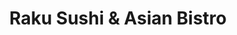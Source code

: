 ---
layout: place
title: "Raku Sushi & Asian Bistro"
permalink: /texas/austin/raku-sushi-asian-bistro.html
stateAbbr: TX
stateName: Texas
cityName: Austin
seo:
  name: "Raku Sushi & Asian Bistro"
  type: Restaurant
  links: https://rakusushiaustin.com/
description: "Looking for sushi in Austin, Texas? Check out Raku Sushi & Asian Bistro for a delightful Japanese dining experience. Enjoy a variety of sushi and other dishe..."
place_id: ChIJHxYbZ3e1RIYRTInKd1PYwFg
photos:
  - name: >-
      places/ChIJHxYbZ3e1RIYRTInKd1PYwFg/photos/AeeoHcL0m6y0Lp7xiOOxbckqYLrg-es_NVl302t4hjohgxx7fI1y3v-CYt0EkZiK_DleTh7GIjyVi8SphUTFE7Mwp8RnS1wUca2lg_UzMbmUD4zto_2uh3jAkx4dYU-gqksJOldd3NOl6mtNIVzz4UCP8nApEpT809ghj9fHXFY5Iz_2mIMuLmLTfkdro_sYX0XCURb6Y06FuM133Y3RpEQS_CL6IEci0xSWy85H22DJxdGZVy4tAYSEYUXCdssqkx8U1nUhmwzCeb0P3GdwWOlOofCVN0KNwZpE6sPtVO9fl7Yt8gVNor1-kKBMv-fAGw-ZzdVZQpBqU5HFZiiNgvZQcsJt-eWfFVkCRzyTnDz9FtkZrBv5Rm6ljl5R6WOdaVNU2XSEEh9QaaxxCgjKk-cB2uILKliYy1q8n_FEArUYaZNXV-WR
    widthPx: 4608
    heightPx: 3456
    authorAttributions:
      - displayName: Francis Shue
        uri: https://maps.google.com/maps/contrib/109298422320011492620
        photoUri: >-
          https://lh3.googleusercontent.com/a-/ALV-UjUZgHs0T63MLI3EXuZYDC5FGf7yDuUNsQS5CxETJxQfjQMvkmG0vQ=s100-p-k-no-mo
    flagContentUri: >-
      https://www.google.com/local/imagery/report/?cb_client=maps_api_places.places_api&image_key=!1e10!2sCIHM0ogKEICAgID4j-u1kgE&hl=en-US
    googleMapsUri: >-
      https://www.google.com/maps/place//data=!3m4!1e2!3m2!1sCIHM0ogKEICAgID4j-u1kgE!2e10!4m2!3m1!1s0x8644b577671b161f:0x58c0d85377ca894c
  - name: >-
      places/ChIJHxYbZ3e1RIYRTInKd1PYwFg/photos/AeeoHcKJ-Hnwa5WPeyZNZcwLNWmfo5qpL1JCO_43Dxp8gHGst5zANjvb7aczuFyYR09VYS44weknDGD5VGV-_IwSAjWZkLqR0uPiiH0vVOQWxWJRxDdqYf5WubnnF4oSVRal5f9j8qrzOclDpL8BLizWci7O9ug66frCPe_pgngxo0Pg5To0GD1vlXxYgbFf8EjSnEqflpCH6RYOt8OdBjueEOVVEMIMojbvVF2RDVplo8o9gBSbdUhhvMaD3oZdGKO55CMG1Uer1rZittHYMTeYaW9qWkveufH5x5nCJbvgV3uX6w
    widthPx: 1298
    heightPx: 633
    authorAttributions:
      - displayName: Raku Sushi & Asian Bistro
        uri: https://maps.google.com/maps/contrib/113615179119620983069
        photoUri: >-
          https://lh3.googleusercontent.com/a-/ALV-UjXqqTQyeRi4Rxaiqalzv4SnhHdBQXVwu2X2ffJhcuXzj_0ovJM=s100-p-k-no-mo
    flagContentUri: >-
      https://www.google.com/local/imagery/report/?cb_client=maps_api_places.places_api&image_key=!1e10!2sAF1QipNImhYSxkySizUL3ORjlIqRPGjCzjZfbZMInrr4&hl=en-US
    googleMapsUri: >-
      https://www.google.com/maps/place//data=!3m4!1e2!3m2!1sAF1QipNImhYSxkySizUL3ORjlIqRPGjCzjZfbZMInrr4!2e10!4m2!3m1!1s0x8644b577671b161f:0x58c0d85377ca894c
  - name: >-
      places/ChIJHxYbZ3e1RIYRTInKd1PYwFg/photos/AeeoHcIkBr0r9xZtX5NVbM47jbqGIPfJERRXtaB0GzdJW7ANJmdzALQlO80UZWXV0NVccP88jQ6EVLhw4jnj95S3N8kisHD1A9H4O6meunylRR2bZ98CwVzLvsvcXJi33ohAwVX0YkxOTbFJr2XPp3EsTLM6K-xtNlvXs8Q85Z_2svoLecD05e-KEIg0xOcxnbnuKNirvkEDF_rBDUYZrjAYtl2jWbRynnkvpQcM29tcYfUyMSm4M6TQQu9JMS13mfcyjLT4dm9bEPuUpB6YBbHiPcR8xE7o6j1mQNPa4ZL2GDJKNynMxv5jAvjY7V0G5Grr7v8_yCUH367UoWhdCP7ar9RHJA2orcJhJM5jTdb7eTqKPfMYqv-wt4hd2a7xFoJi1zZxVqC3151E2RdVUR2n0oRlgLWq2gIEZTg7h8nPrpVvFA
    widthPx: 4000
    heightPx: 2252
    authorAttributions:
      - displayName: Jim Thanh
        uri: https://maps.google.com/maps/contrib/106335133288798871779
        photoUri: >-
          https://lh3.googleusercontent.com/a-/ALV-UjVeTDV-SuiONMmk7TzSpWt_35SGXzPAVpqOcvLMOS2QD0xgYJl2BA=s100-p-k-no-mo
    flagContentUri: >-
      https://www.google.com/local/imagery/report/?cb_client=maps_api_places.places_api&image_key=!1e10!2sCIHM0ogKEICAgICJ7uORHg&hl=en-US
    googleMapsUri: >-
      https://www.google.com/maps/place//data=!3m4!1e2!3m2!1sCIHM0ogKEICAgICJ7uORHg!2e10!4m2!3m1!1s0x8644b577671b161f:0x58c0d85377ca894c
  - name: >-
      places/ChIJHxYbZ3e1RIYRTInKd1PYwFg/photos/AeeoHcKOILmxvBT_2NeEaPy1gXvs7ve5Ua6le0Uo4gYORoXQNkCTDF5gFN1Y1xUOhSgF6TINoQTDbmrmoJ24rlfVTMqlYQaECUh-IfASuHGEVf-zCzPO4WPM5pAYM1i8Gf5eELWirVFRbiPnEBylvWVfWo3YlqhqGZxlRVJIvRG6EBjR_5mOjpkqxo_t1rm3ojAYDtJ6YqImlc0BoFrjgx0evrk-fa1h5ROHrQ4R5R_H7_TxUYPvvtfRt8QEYvovFkD2o6hGoNnpo9hVFO2auiWiBbW4rB4v8QSmut3CV4vGtr-L84TZJRpKGnkN6MniBkJ44QLsumU_OY2S8X_Hb1-5CpA6cHKHHWmsoUFodSw6VZXfnwWkRBK3im4mbcfs12fXIgVY2R3RcX45a2pvhSF5UBFQg4DfACjmRSjP-kt2BWv0Ag
    widthPx: 4000
    heightPx: 2252
    authorAttributions:
      - displayName: Jim Thanh
        uri: https://maps.google.com/maps/contrib/106335133288798871779
        photoUri: >-
          https://lh3.googleusercontent.com/a-/ALV-UjVeTDV-SuiONMmk7TzSpWt_35SGXzPAVpqOcvLMOS2QD0xgYJl2BA=s100-p-k-no-mo
    flagContentUri: >-
      https://www.google.com/local/imagery/report/?cb_client=maps_api_places.places_api&image_key=!1e10!2sCIHM0ogKEICAgICJ7uORPg&hl=en-US
    googleMapsUri: >-
      https://www.google.com/maps/place//data=!3m4!1e2!3m2!1sCIHM0ogKEICAgICJ7uORPg!2e10!4m2!3m1!1s0x8644b577671b161f:0x58c0d85377ca894c
  - name: >-
      places/ChIJHxYbZ3e1RIYRTInKd1PYwFg/photos/AeeoHcK7koOhEB9y6b3tVtBIzM2jgNISgLfc5uoeRalLIUR3ddm8VsmRsd8YkKhpKRyqgp-MOB4tFzLkEThUOcm_qxE9ezUFm1pVPJ6gCseWpANRC-OdUEd04_GB6ql-Va5QO77Y_VOEmvnyCTTM4i3bKyk_fjPOFtl9pirIF9t7VrrFYaVFpYEqjAnqL8Yi1GKR-xBqHRYU3AALjUPkCCBvdYoJIwhboxBsTejsnFYQ7qsHCLq4iL_228obEFko1_kxEMA8Js6Fi7L6JeTpTxou0oehiMADvkmy7job_4EJzZddE6I26CNRc7LChrD-HFBNYm-8jFc4wi0_QAZurlsfJcNRjQG89lqDt88wAZwbECfiaR--tw6KVVlLaj12t0cBkD23YjvOAQuNcfHdnHP6JoHKPmE0nk1pTulOTobgV6qRPY-g
    widthPx: 3024
    heightPx: 4032
    authorAttributions:
      - displayName: sammy escobar
        uri: https://maps.google.com/maps/contrib/100969452004970346487
        photoUri: >-
          https://lh3.googleusercontent.com/a-/ALV-UjW0kMhng7DrCjIQXDagh9854yNfrnDNgK84PH5Xfuutvj8CEpkuxg=s100-p-k-no-mo
    flagContentUri: >-
      https://www.google.com/local/imagery/report/?cb_client=maps_api_places.places_api&image_key=!1e10!2sCIHM0ogKEICAgIClhtqFpgE&hl=en-US
    googleMapsUri: >-
      https://www.google.com/maps/place//data=!3m4!1e2!3m2!1sCIHM0ogKEICAgIClhtqFpgE!2e10!4m2!3m1!1s0x8644b577671b161f:0x58c0d85377ca894c
  - name: >-
      places/ChIJHxYbZ3e1RIYRTInKd1PYwFg/photos/AeeoHcK4ictTbQ7bWJHGXI_H_QZ28ZpUsuPlwiddRYJ6z37wOa11NpOleQot-BvoYg7UDK2jvWmZxGdmDm0S_ntRy8oDgirfRObp6wtWOSA2dhEbQMPvMUhaWyvM0762SZtHfKAU0RIuTzqndY6xVWAVGu6XStyG0sD8RXuAkog_3_tJx4ikR5FfvGikYlhxX1KL8PNRTdkMYfpLpSRN8luGLXHBxd4sYdyvWiNoptt-soAsMuP7tijeGZHVXKf7e3gi-IL0e2yMcR-iyN2GcqdNXZE7UVG-xHOO4MEFDhDkVs_5Qe8AoOvhuLSiPIJvqcZVXcNADg9cIFgaDvuBk5FCn6x-hq65KhB8U6yhwVOqh0aRXwIAe5nZBC2k_agI8uIROMCxEBUWG_XS6SfD4QJQYSMRGl87YDY8SXfSUEdXtX2iEQ
    widthPx: 4032
    heightPx: 3024
    authorAttributions:
      - displayName: Nhi Nguyen
        uri: https://maps.google.com/maps/contrib/105871133299463693471
        photoUri: >-
          https://lh3.googleusercontent.com/a-/ALV-UjX-XnPgp047TifiIX4wDdQ29-Yj5CvUXLev6LJaV8WVVXzwWH8=s100-p-k-no-mo
    flagContentUri: >-
      https://www.google.com/local/imagery/report/?cb_client=maps_api_places.places_api&image_key=!1e10!2sCIHM0ogKEICAgICWjpe9CQ&hl=en-US
    googleMapsUri: >-
      https://www.google.com/maps/place//data=!3m4!1e2!3m2!1sCIHM0ogKEICAgICWjpe9CQ!2e10!4m2!3m1!1s0x8644b577671b161f:0x58c0d85377ca894c
  - name: >-
      places/ChIJHxYbZ3e1RIYRTInKd1PYwFg/photos/AeeoHcJPiT-1WtUtK36yYr7xiqtcbOYO_4_cuU9b7A5VrnNmX1rRF7CEQG5IjaxqzCGqg0uMNulkFozqPpjz-udEDT2XZWxbIEAgs_r_yiH1EbGi2UouAl6tdxH4XJN2UcNHFP-FcqfO5w1JlG78bD5ts-RmyAZaiKeX2rMG8AA64shvB3CD2ULoaNlJF-cv3TesXqKOLOI6x5EI5woPjHNWiaaJ9BZyz2N2Pa6hIq61MQzjwIW9QP4cQv-ONq0cWtIRMHKkvb1qzRRTTXWSNFNikD280sc-sf4sAjv85IvodWIIb9cj37_ZW9VT58HGsOX5ecZ7O3jqVlfhSOLi27aokw84BFUr23aeKWbbft5Uwvm2FZvUxYGigmJsCjKjSJXmXQn50fDkA5wLzDq8tyX8kscr4tyVhiVFxh-07poRWtwwYGpY
    widthPx: 4000
    heightPx: 2252
    authorAttributions:
      - displayName: Jim Thanh
        uri: https://maps.google.com/maps/contrib/106335133288798871779
        photoUri: >-
          https://lh3.googleusercontent.com/a-/ALV-UjVeTDV-SuiONMmk7TzSpWt_35SGXzPAVpqOcvLMOS2QD0xgYJl2BA=s100-p-k-no-mo
    flagContentUri: >-
      https://www.google.com/local/imagery/report/?cb_client=maps_api_places.places_api&image_key=!1e10!2sCIHM0ogKEICAgICJ7uORngE&hl=en-US
    googleMapsUri: >-
      https://www.google.com/maps/place//data=!3m4!1e2!3m2!1sCIHM0ogKEICAgICJ7uORngE!2e10!4m2!3m1!1s0x8644b577671b161f:0x58c0d85377ca894c
  - name: >-
      places/ChIJHxYbZ3e1RIYRTInKd1PYwFg/photos/AeeoHcLGT8ywRIHQsS0XTn2EY5AVUjigJv0uupQUVkJBBZ7BpLtbEJeOtVVO9zbDGCQrnstu5oYSHwTs5dW464jlDmYV3a8qTSnO5qboFXGPn3CzPnakZAezn1G18MDz1E5dMO98G7G1iIwAJIJuy3h2pV7F4pWJQNwuzdRBa9ecKyVPlzJDlDE9dE9AvU0Jv1cR9EDq3E6udwsS8ZW0s39r22QlLnIaswIfGoHeDKKPUv_8qLWsORMfTdSvWc5HfqYGHL4b7OfEc7TFUTh0h7IxQZLNB3F1Vcn7v5aiHqUT_DIZUDkq3BC0bSwav5MJ4ugPa0o0I0pjgeteQmgSbz5oSyCOuHT6JTOmKVaIr2TpBxc6ltoB3tnBGpz2xaM8tTJvuA1CrWLfBT2fK6dDQHJkVa8wG5R-OPbgGsgKFN6p5hqqeg30
    widthPx: 3000
    heightPx: 4000
    authorAttributions:
      - displayName: Duane Moore
        uri: https://maps.google.com/maps/contrib/104285073870750539315
        photoUri: >-
          https://lh3.googleusercontent.com/a/ACg8ocLGPMNnH9B3DL52TlxBvcHelYCcrw_dhp3mjy0XnnLW4M07C7M=s100-p-k-no-mo
    flagContentUri: >-
      https://www.google.com/local/imagery/report/?cb_client=maps_api_places.places_api&image_key=!1e10!2sCIHM0ogKEICAgIDNjI_j0wE&hl=en-US
    googleMapsUri: >-
      https://www.google.com/maps/place//data=!3m4!1e2!3m2!1sCIHM0ogKEICAgIDNjI_j0wE!2e10!4m2!3m1!1s0x8644b577671b161f:0x58c0d85377ca894c
  - name: >-
      places/ChIJHxYbZ3e1RIYRTInKd1PYwFg/photos/AeeoHcKfXgWM4MvsSgGKsTm54f_qPhcDzRq2OyDui-AmEBSh2IRIH1Nys2yIcLi1NPF4MT63vdBKUilOhXpNgv9YD5WiTAiZ5FwTnj7iVyiOawuIOMjvOnBc2vGSOBU2xcz0_4q8b0mwu6A9pvMVLKQNIMQ_s5SPuoF3kSb7JM3lEtrAeBd6lOLSLqR3Hi7gUpSByOnB4WWCUSv8ZeWaVcDuZhk6cbI0CIiknD5UnJbsurKNlkqfFFw9T1a8szTCCi2d8nT3rbqv2xK-Lw7SBUbMmVRUwt49LnXq1aizgEwPEqCEARnWe2ih8T75EzA2G5oiC1u24nLn_xqmPk18YQ0VyT4tJ19-JEkun28EMeT-A_CS3BfWykMNMqkUV4cZpMJ3w-jqCx10pUBHNtWzESZD3PJjOYfAmarqjJmr0xHfufHy7gTB
    widthPx: 4032
    heightPx: 3024
    authorAttributions:
      - displayName: Natt Hongdilokkul
        uri: https://maps.google.com/maps/contrib/113832373407264350129
        photoUri: >-
          https://lh3.googleusercontent.com/a/ACg8ocLPppnwlH4Affo9wum6f5BiKPHr2xDd9UD__kaZ7Zpv6naLmQ=s100-p-k-no-mo
    flagContentUri: >-
      https://www.google.com/local/imagery/report/?cb_client=maps_api_places.places_api&image_key=!1e10!2sCIHM0ogKEICAgIDE4fD6swE&hl=en-US
    googleMapsUri: >-
      https://www.google.com/maps/place//data=!3m4!1e2!3m2!1sCIHM0ogKEICAgIDE4fD6swE!2e10!4m2!3m1!1s0x8644b577671b161f:0x58c0d85377ca894c
  - name: >-
      places/ChIJHxYbZ3e1RIYRTInKd1PYwFg/photos/AeeoHcIVYpGJ0oDAvyPDDF2Pj0CHCdRI5mbLtu7hY-Bf7EmxVSqpIE4waCmCuV9Fv3WJxHBgifmV0RUh-lAyeebijYTCv-_rquSoN1LtmID-GtTBlQM7PizFCwFEvr8Wiuo4Fj3VsNtRAy1LxO7PJ-4REq8iWsld0e7loBtqN4l9B3fZKOTyaUxjiuu66bnJn9fpx8OiEl9kZQgto0i2CzQ-pmE3c2jIjP4atIjk0DsukXD_L7OvVZbG59AABh0N1AeeljLPLCrQgmZlRFTUIjh1d58o3iUf-t6wBDiMc4krJQRt2-pJl56T9Gu_-PefGLI5ExlOhgfg-Fm8phi6RnQz40owahNM9rFZgNHKMrWKG-tV4r-fa0DCCIcxc7ZPfldSuI7Gg8IYVSTZ_kq3xGTw1Wnf6VhDUh1aN9T6HXV9w8dBXA
    widthPx: 500
    heightPx: 667
    authorAttributions:
      - displayName: kim lee
        uri: https://maps.google.com/maps/contrib/110615925869910939238
        photoUri: >-
          https://lh3.googleusercontent.com/a/ACg8ocLDD8uucY3UAlDSPdtZL6ZRtHdI4QC0qp-x_hqBfxg1bqEmgQ=s100-p-k-no-mo
    flagContentUri: >-
      https://www.google.com/local/imagery/report/?cb_client=maps_api_places.places_api&image_key=!1e10!2sCIHM0ogKEICAgIC4nJLedQ&hl=en-US
    googleMapsUri: >-
      https://www.google.com/maps/place//data=!3m4!1e2!3m2!1sCIHM0ogKEICAgIC4nJLedQ!2e10!4m2!3m1!1s0x8644b577671b161f:0x58c0d85377ca894c
address: 2222 Rio Grande St, Austin, TX 78705, USA
street: 2222 Rio Grande St
city: Austin
state: TX
zip: '78705'
country: USA
neighborhood: Central Austin
latitude: '30.286619'
longitude: '-97.744919'
accessibility_options:
  wheelchairAccessibleParking: true
  wheelchairAccessibleEntrance: true
  wheelchairAccessibleRestroom: true
  wheelchairAccessibleSeating: true
business_status: OPERATIONAL
name: Raku Sushi & Asian Bistro
google_maps_links:
  directionsUri: >-
    https://www.google.com/maps/dir//''/data=!4m7!4m6!1m1!4e2!1m2!1m1!1s0x8644b577671b161f:0x58c0d85377ca894c!3e0
  placeUri: https://maps.google.com/?cid=6395349323869751628
  writeAReviewUri: >-
    https://www.google.com/maps/place//data=!4m3!3m2!1s0x8644b577671b161f:0x58c0d85377ca894c!12e1
  reviewsUri: >-
    https://www.google.com/maps/place//data=!4m4!3m3!1s0x8644b577671b161f:0x58c0d85377ca894c!9m1!1b1
  photosUri: >-
    https://www.google.com/maps/place//data=!4m3!3m2!1s0x8644b577671b161f:0x58c0d85377ca894c!10e5
primary_type: Sushi Restaurant
opening_hours:
  regular: null
  current: null
secondary_opening_hours:
  regular:
    weekdayDescriptions: null
    type: null
  current:
    weekdayDescriptions: null
    type: null
phone: (512) 297-2778
price_level: PRICE_LEVEL_MODERATE
price_range: null
rating: '3.7'
rating_count: 433
website: https://rakusushiaustin.com/
reviews: null
parking_options: null
payment_options: null
allow_dogs: null
curbside_pickup: null
delivery: null
dine_in: null
good_for_children: null
good_for_groups: null
good_for_sports: null
live_music: null
menu_for_children: null
outdoor_seating: null
reservable: null
restroom: null
serves_beer: null
serves_breakfast: null
serves_brunch: null
serves_cocktails: null
serves_coffee: null
serves_dinner: null
serves_dessert: null
serves_lunch: null
serves_vegetarian_food: null
serves_wine: null
takeout: null
summary: null

---